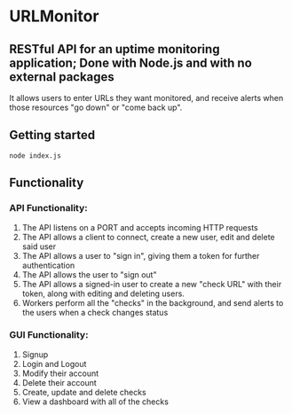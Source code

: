 # URLMonitor
## RESTful API for an uptime monitoring application; Done with Node.js and with no external packages

It allows users to enter URLs they want monitored, and receive alerts when those resources "go down" or "come back up".

## Getting started
```
node index.js
```
## Functionality
### API Functionality:
1. The API listens on a PORT and accepts incoming HTTP requests
2.  The API allows a client to connect, create a new user, edit and delete said user
3. The API allows a user to "sign in", giving them a token for further authentication
4. The API allows the user to "sign out"
5. The API allows a signed-in user to create a new "check URL" with their token, along with editing and deleting users.
6. Workers perform all the "checks" in the background, and send alerts to the users when a check changes status

### GUI Functionality:
1. Signup
2. Login and Logout
3. Modify their account
4. Delete their account
5. Create, update and delete checks
6. View a dashboard with all of the checks